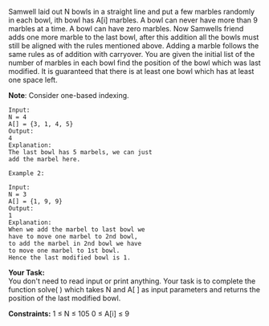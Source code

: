 Samwell laid out N bowls in a straight line and put a few marbles randomly in each bowl, ith bowl has A[i] marbles. A bowl can never have more than 9 marbles at a time. A bowl can have zero marbles. Now Samwells friend adds one more marble to the last bowl, after this addition all the bowls must still be aligned with the rules mentioned above. Adding a marble follows the same rules as of addition with carryover. You are given the initial list of the number of marbles in each bowl find the position of the bowl which was last modified. It is guaranteed that there is at least one bowl which has at least one space left.

**Note**: Consider one-based indexing.

~~~
Input:
N = 4
A[] = {3, 1, 4, 5}
Output:
4
Explanation:
The last bowl has 5 marbels, we can just
add the marbel here.
~~~

~~~
Example 2:

Input:
N = 3
A[] = {1, 9, 9}
Output:
1
Explanation:
When we add the marbel to last bowl we
have to move one marbel to 2nd bowl,
to add the marbel in 2nd bowl we have
to move one marbel to 1st bowl.
Hence the last modified bowl is 1.
~~~

**Your Task:**  
You don't need to read input or print anything. Your task is to complete the function solve( ) which takes N and A[ ] as input parameters and returns the position of the last modified bowl.

**Constraints:**
1 ≤ N ≤ 105
0 ≤ A[i] ≤ 9

